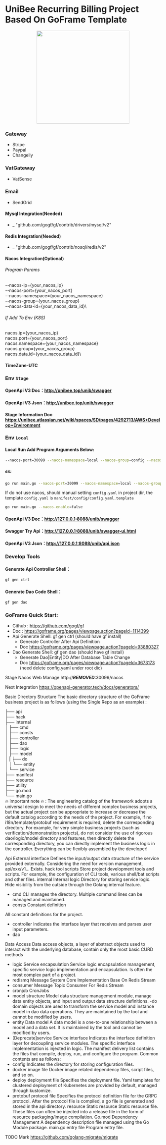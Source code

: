 # UniBee Recurring Billing Project Based On GoFrame Template

<div align=center>
<img src="http://unibee.top/files/invoice/SubStatusAndTimeline.png" width="300"/>
</div>

### Gateway
- Stripe
- Paypal
- Changelly

### VatGateway
- VatSense

### Email
- SendGrid


#### Mysql Integration(Needed)

- \_ "github.com/gogf/gf/contrib/drivers/mysql/v2"

#### Redis Integration(Needed)

- \_ "github.com/gogf/gf/contrib/nosql/redis/v2"

#### Nacos Integration(Optional)
###### Program Params
--nacos-ip={your_nacos_ip}\
--nacos-port={your_nacos_port}\
--nacos-namespace={your_nacos_namespace}\
--nacos-group={your_nacos_group}\
--nacos-data-id={your_nacos_data_id}\
###### If Add To Env (K8S)
nacos.ip={your_nacos_ip}\
nacos.port={your_nacos_port}\
nacos.namespace={your_nacos_namespace}\
nacos.group={your_nacos_group}\
nacos.data.id={your_nacos_data_id}\

#### TimeZone-UTC

### Env `Stage`

#### OpenApi V3 Doc：http://unibee.top/unib/swagger

#### OpenApi V3 Json：http://unibee.top/unib/swagger

#### Stage Information Doc https://unibee.atlassian.net/wiki/spaces/SD/pages/4292713/AWS+Develop+Environment

### Env `Local`

#### Local Run Add Program Arguments Below: 
```bash
--nacos-port=30099 --nacos-namespace=local --nacos-group=config --nacos-data-id=unib-settings.yaml --nacos-ip=api.unibee.top
```
##### ex: 
```bash
go run main.go --nacos-port=30099 --nacos-namespace=local --nacos-group=config --nacos-data-id=unib-settings.yaml --nacos-ip=api.unibee.top
```

If do not use nacos, should manual setting `config.yaml` in project dir, the template `config.yaml` is `manifest/config/config.yaml.template`
```bash
go run main.go --nacos-enable=false
```

#### OpenApi V3 Doc：http://127.0.0.1:8088/unib/swagger

#### Swagger Try Api：http://127.0.0.1:8088/unib/swagger-ui.html

#### OpenApi V3 Json：http://127.0.0.1:8088/unib/api.json

### Develop Tools
#### Generate Api Controller Shell：
```bash
gf gen ctrl
```
#### Generate Dao Code Shell：
```bash
gf gen dao
```

### GoFrame Quick Start:
- Github : https://github.com/gogf/gf
- Doc : https://goframe.org/pages/viewpage.action?pageId=1114399
- Api Generate Shell: gf gen ctrl (should have gf install)
  - Generate Controller After Api Definition
  - Doc https://goframe.org/pages/viewpage.action?pageId=93880327
- Dao Generate Shell: gf gen dao (should have gf install)
  - Generate Dao|Entity|DO After Database Table Change 
  - Doc https://goframe.org/pages/viewpage.action?pageId=3673173 (need delete config.yaml under root dic)


Stage Nacos Web Manage
http://***REMOVED***:30099/nacos

Next Integration
https://openapi-generator.tech/docs/generators/

Basic Directory Structure
The basic directory structure of the GoFrame business project is as follows (using the Single Repo as an example) :


├── api\
├── hack\
├── internal\
│   ├── cmd\
│   ├── consts\
│   ├── controller\
│   ├── dao\
│   ├── logic\
│   ├── model\
│   |   ├── do\
│   │   └── entity\
│   └── service\
├── manifest\
├── resource\
├── utility\
├── go.mod\
└── main.go\
🔥 Important note 🔥 : The engineering catalog of the framework adopts a universal design to meet the needs of different complex business projects, but the actual project can be appropriate to increase or decrease the default catalog according to the needs of the project. For example, if no i18n/template/protobuf requirement is required, delete the corresponding directory. For example, for very simple business projects (such as verification/demonstration projects), do not consider the use of rigorous dao/logic/model directory and features, then directly delete the corresponding directory, you can directly implement the business logic in the controller. Everything can be flexibly assembled by the developer!

Api External interface Defines the input/output data structure of the service provided externally. Considering the need for version management, api/xxx/v1... Exists.
hack tool scripts Store project development tools and scripts. For example, the configuration of CLI tools, various shell/bat scripts and other files.
internal Internal logic Directory for storing service logic. Hide visibility from the outside through the Golang internal feature.
- cmd CLI manages the directory. Multiple command lines can be managed and maintained.
- consts
  Constant definition

All constant definitions for the project.

- controller Indicates the interface layer that receives and parses user input parameters.
- dao

Data Access Data access objects, a layer of abstract objects used to interact with the underlying database, contain only the most basic CURD methods
- logic Service encapsulation Service logic encapsulation management, specific service logic implementation and encapsulation. Is often the most complex part of a project.
- redismq Message System Core Implementation Base On Redis Stream
- consumer Message Topic Consumer For Redis Stream 
- cronjob CronJobs
- model structure Model data structure management module, manage data entity objects, and input and output data structure definitions.
  -do domain objects are used to transform the service model and instance model in dao data operations. They are maintained by the tool and cannot be modified by users.
- entity Data model A data model is a one-to-one relationship between a model and a data set. It is maintained by the tool and cannot be modified by users.
- [Deprecate]service Service interface Indicates the interface definition layer for decoupling service modules. The specific interface implementation is injected in logic.
  The manifest delivery list contains the files that compile, deploy, run, and configure the program. Common contents are as follows:
- config Indicates the directory for storing configuration files.
- docker image file Docker image related dependency files, script files, and so on.
- deploy deployment file Specifies the deployment file. Yaml templates for clustered deployment of Kubernetes are provided by default, managed through kustomize.
- protobuf protocol file Specifies the protocol definition file for the GRPC protocol. After the protocol file is compiled, a go file is generated and stored in the api directory.
  resource Static resource Static resource file. These files can often be injected into a release file in the form of resource packaging/image compilation.
  Go.mod Dependency Management A dependency description file managed using the Go Module package.
  main.go entry file Program entry file.


TODO Mark https://github.com/golang-migrate/migrate